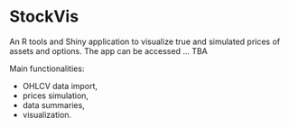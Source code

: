# StockVis

An R tools and Shiny application to visualize true and simulated prices of assets and options.
The app can be accessed ... TBA

Main functionalities:
  - OHLCV data import,
  - prices simulation,
  - data summaries,
  - visualization.
